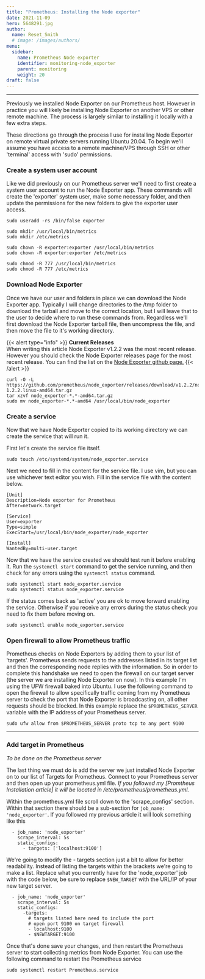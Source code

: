 ```yaml
---
title: "Prometheus: Installing the Node exporter"
date: 2021-11-09
hero: 5648291.jpg
author:
  name: Reset_Smith
  # image: /images/authors/
menu:
  sidebar:
    name: Prometheus Node exporter
    identifier: monitoring-node_exporter
    parent: monitoring
    weight: 20
draft: false
---
```

---

Previously we installed Node Exporter on our Prometheus host. However in practice you will likely be installing Node Exporter on another VPS or other remote machine. The process is largely similar to installing it locally with a few extra steps.

These directions go through the process I use for installing Node Exporter on remote virtual private servers running Ubuntu 20.04. To begin we'll assume you have access to a remote machine/VPS through SSH or other 'terminal' access with 'sudo' permissions.

### Create a system user account

Like we did previously on our Prometheus server we'll need to first create a system user account to run the Node Exporter app. These commands will create the 'exporter' system user, make some necessary folder, and then update the permissions for the new folders to give the exporter user access.
```
sudo useradd -rs /bin/false exporter

sudo mkdir /usr/local/bin/metrics
sudo mkdir /etc/metrics

sudo chown -R exporter:exporter /usr/local/bin/metrics
sudo chown -R exporter:exporter /etc/metrics

sudo chmod -R 777 /usr/local/bin/metrics
sudo chmod -R 777 /etc/metrics

```

### Download Node Exporter

Once we have our user and folders in place we can download the Node Exporter app. Typically I will change directories to the /tmp folder to download the tarball and move to the correct location, but I will leave that to the user to decide where to run these commands from. Regardless we'll first download the Node Exporter tarball file, then uncompress the file, and then move the file to it's working directory.

{{< alert type="info" >}}
**Current Releases**\
When writing this article Node Exporter v1.2.2 was the most recent release. However you should check the Node Exporter releases page for the most recent release. You can find the list on the [Node Exporter github page.](https://github.com/prometheus/node_exporter/releases)
{{< /alert >}}

```
curl -O -L https://github.com/prometheus/node_exporter/releases/download/v1.2.2/node_exporter-1.2.2.linux-amd64.tar.gz
tar xzvf node_exporter-*.*-amd64.tar.gz
sudo mv node_exporter-*.*-amd64 /usr/local/bin/node_exporter
```

### Create a service

Now that we have Node Exporter copied to its working directory we can create the service that will run it.

First let's create the service file itself.

```
sudo touch /etc/systemd/system/node_exporter.service
```

Next we need to fill in the content for the service file. I use vim, but you can use whichever text editor you wish. Fill in the service file with the content below.
```
[Unit]
Description=Node exporter for Prometheus
After=network.target

[Service]
User=exporter
Type=simple
ExecStart=/usr/local/bin/node_exporter/node_exporter

[Install]
WantedBy=multi-user.target
```

Now that we have the service created we should test run it before enabling it. Run the `systemctl start` command to get the service running, and then check for any errors using the `systemctl status` command.
```
sudo systemctl start node_exporter.service
sudo systemctl status node_exporter.service
```

If the status comes back as 'active' you are ok to move forward enabling the service. Otherwise if you receive any errors during the status check you need to fix them before moving on.
```
sudo systemctl enable node_exporter.service
```

### Open firewall to allow Prometheus traffic

Prometheus checks on Node Exporters by adding them to your list of 'targets'. Prometheus sends requests to the addresses listed in its target list and then the corresponding node replies with the information. So in order to complete this handshake we need to open the firewall on our target server (the server we are installing Node Exporter on now). In this example I'm using the UFW firewall baked into Ubuntu. I use the following command to open the firewall to allow specifically traffic coming from my Prometheus server to check the port that Node Exporter is broadcasting on, all other requests should be blocked. In this example replace the `$PROMETHEUS_SERVER` variable with the IP address of your Prometheus server.
```
sudo ufw allow from $PROMETHEUS_SERVER proto tcp to any port 9100
```

---

### Add target in Prometheus

*To be done on the Prometheus server*

The last thing we must do is add the server we just installed Node Exporter on to our list of Targets for Prometheus. Connect to your Prometheus server and then open up your prometheus.yml file. *If you followed my [Promtheus Installation article] it will be located in /etc/prometheus/prometheus.yml.*

Within the prometheus.yml file scroll down to the 'scrape_configs' section. Within that section there should be a sub-section for `job_name: 'node_exporter'`. If you followed my previous article it will look something like this
```
  - job_name: 'node_exporter'
    scrape_interval: 5s
    static_configs:
      - targets: ['localhost:9100']
```

We're going to modify the - targets section just a bit to allow for better readability. Instead of listing the targets within the brackets we're going to make a list. Replace what you currently have for the 'node_exporter' job with the code below, be sure to replace `$NEW_TARGET` with the URL/IP of your new target server.
```
  - job_name: 'node_exporter'
    scrape_interval: 5s
    static_configs:
      -targets:
        # targets listed here need to include the port
        # open port 9100 on target firewall
        - localhost:9100
        - $NEWTARGET:9100
```

Once that's done save your changes, and then restart the Prometheus server to start collecting metrics from Node Exporter. You can use the following command to restart the Prometheus service
```
sudo systemctl restart Prometheus.service
```
